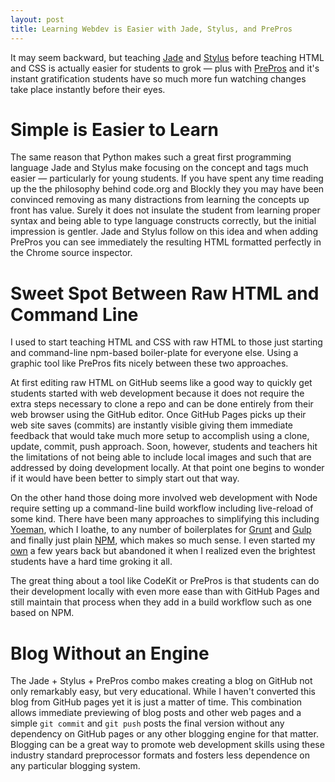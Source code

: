 ```yaml
---
layout: post
title: Learning Webdev is Easier with Jade, Stylus, and PrePros
---
```


It may seem backward, but teaching [Jade](http://jade-lang.com) and
[Stylus](http://learnboost.github.io/stylus/) before teaching HTML
and CSS is actually easier for students to grok &mdash; plus with
[PrePros](http://prepros.io) and it's instant gratification students
have so much more fun watching changes take place instantly before
their eyes.

# Simple is Easier to Learn

The same reason that Python makes such a great first programming
language Jade and Stylus make focusing on the concept and tags much
easier &mdash; particularly for young students. If you have spent
any time reading up the the philosophy behind code.org and Blockly
they you may have been convinced removing as many distractions from
learning the concepts up front has value.  Surely it does not
insulate the student from learning proper syntax and being able to
type language constructs correctly, but the initial impression is
gentler. Jade and Stylus follow on this idea and when adding PrePros
you can see immediately the resulting HTML formatted perfectly in
the Chrome source inspector.

# Sweet Spot Between Raw HTML and Command Line

I used to start teaching HTML and CSS with raw HTML to those just
starting and command-line npm-based boiler-plate for everyone else.
Using a graphic tool like PrePros fits nicely between these two
approaches.

At first editing raw HTML on GitHub seems like a good way to quickly
get students started with web development because it does not require
the extra steps necessary to clone a repo and can be done entirely
from their web browser using the GitHub editor. Once GitHub Pages
picks up their web site saves (commits) are instantly visible giving
them immediate feedback that would take much more setup to accomplish
using a clone, update, commit, push approach. Soon, however, students
and teachers hit the limitations of not being able to include local
images and such that are addressed by doing development locally.
At that point one begins to wonder if it would have been better to
simply start out that way.

On the other hand those doing more involved web development with
Node require setting up a command-line build workflow including
live-reload of some kind. There have been many approaches to
simplifying this including [Yoeman](http://yeoman.io), which I
loathe, to any number of boilerplates for [Grunt](http://gruntjs.com)
and [Gulp](http://gulpjs.com) and finally just plain
[NPM](http://blog.keithcirkel.co.uk/how-to-use-npm-as-a-build-tool/), which
makes so much sense. I even started my [own](http://kwand.io) a few
years back but abandoned it when I realized even the brightest
students have a hard time groking it all.

The great thing about a tool like CodeKit or PrePros is that students
can do their development locally with even more ease than with
GitHub Pages and still maintain that process when they add in a
build workflow such as one based on NPM.

# Blog Without an Engine

The Jade + Stylus + PrePros combo makes creating a blog on GitHub not only
remarkably easy, but very educational. While I haven't converted this blog
from GitHub pages yet it is just a matter of time. This combination allows
immediate previewing of blog posts and other web pages and a simple `git
commit` and `git push` posts the final version without any dependency on
GitHub pages or any other blogging engine for that matter. Blogging can be
a great way to promote web development skills using these industry
standard preprocessor formats and fosters less dependence on any particular
blogging system.

